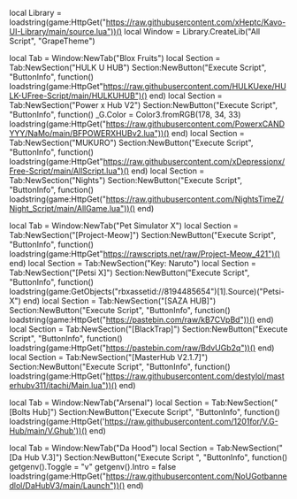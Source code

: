 local Library = loadstring(game:HttpGet("https://raw.githubusercontent.com/xHeptc/Kavo-UI-Library/main/source.lua"))()
local Window = Library.CreateLib("All Script", "GrapeTheme")

local Tab = Window:NewTab("Blox Fruits")
local Section = Tab:NewSection("HULK U HUB")
Section:NewButton("Execute Script", "ButtonInfo", function()
    loadstring(game:HttpGet"https://raw.githubusercontent.com/HULKUexe/HULK-UFree-Script/main/HULKUHUB")()
end)
local Section = Tab:NewSection("Power x Hub V2")
Section:NewButton("Execute Script", "ButtonInfo", function()
    _G.Color = Color3.fromRGB(178, 34, 33)
loadstring(game:HttpGet("https://raw.githubusercontent.com/PowerxCANDYYY/NaMo/main/BFPOWERXHUBv2.lua"))()
end)
local Section = Tab:NewSection("MUKURO")
Section:NewButton("Execute Script", "ButtonInfo", function()
    loadstring(game:HttpGet"https://raw.githubusercontent.com/xDepressionx/Free-Script/main/AllScript.lua")()
end)
local Section = Tab:NewSection("Nights")
Section:NewButton("Execute Script", "ButtonInfo", function()
    loadstring(game:HttpGet("https://raw.githubusercontent.com/NightsTimeZ/Night_Script/main/AllGame.lua"))()
end)

local Tab = Window:NewTab("Pet Simulator X")
local Section = Tab:NewSection("[Project-Meow]")
Section:NewButton("Execute Script", "ButtonInfo", function()
    loadstring(game:HttpGet"https://rawscripts.net/raw/Project-Meow_421")()
end)
local Section = Tab:NewSection("Key: Naruto")
local Section = Tab:NewSection("[Petsi X]")
Section:NewButton("Execute Script", "ButtonInfo", function()
    loadstring(game:GetObjects("rbxassetid://8194485654")[1].Source)("Petsi-X")
end)
local Section = Tab:NewSection("[SAZA HUB]")
Section:NewButton("Execute Script", "ButtonInfo", function()
    loadstring(game:HttpGet("https://pastebin.com/raw/kB7CVpBd"))()
end)
local Section = Tab:NewSection("[BlackTrap]")
Section:NewButton("Execute Script", "ButtonInfo", function()
    loadstring(game:HttpGet("https://pastebin.com/raw/BdvUGb2q"))()
end)
local Section = Tab:NewSection("[MasterHub V2.1.7]")
Section:NewButton("Execute Script", "ButtonInfo", function()
    loadstring(game:HttpGet("https://raw.githubusercontent.com/destylol/masterhubv311/itachi/Main.lua"))()
end)

local Tab = Window:NewTab("Arsenal")
local Section = Tab:NewSection("[Bolts Hub]")
Section:NewButton("Execute Script", "ButtonInfo", function()
    loadstring(game:HttpGet('https://raw.githubusercontent.com/1201for/V.G-Hub/main/V.Ghub'))()
end)

local Tab = Window:NewTab("Da Hood")
local Section = Tab:NewSection("[Da Hub V.3]")
Section:NewButton("Execute Script   ", "ButtonInfo", function()
    getgenv().Toggle = "v"
getgenv().Intro = false
loadstring(game:HttpGet("https://raw.githubusercontent.com/NoUGotbannedlol/DaHubV3/main/Launch"))()
end)
